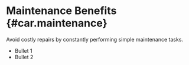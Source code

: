 # Maintenance Benefits {#car.maintenance}

Avoid costly repairs by constantly performing simple maintenance tasks.

* Bullet 1
* Bullet 2